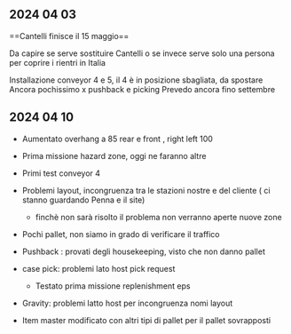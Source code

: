 ## 2024 04 03
==Cantelli finisce il 15 maggio==

Da capire se serve sostituire Cantelli o se invece serve solo una persona per coprire i rientri in Italia

Installazione conveyor 4 e 5, il 4 è in posizione sbagliata, da spostare
Ancora pochissimo x pushback e picking
Prevedo ancora fino settembre


## 2024 04 10
- Aumentato overhang a 85 rear e front , right left 100 

- Prima missione hazard zone, oggi ne faranno altre
- Primi test conveyor 4

- Problemi layout, incongruenza tra le stazioni nostre e del cliente ( ci stanno guardando Penna e il site)
	 - finchè non sarà risolto il problema non verranno aperte nuove zone
- Pochi pallet,  non  siamo in grado di verificare il traffico

- Pushback : provati degli housekeeping, visto che non danno pallet
- case pick: problemi lato host pick request
	- Testato prima missione replenishment eps

- Gravity: problemi latto host per incongruenza nomi layout
- Item master modificato con altri tipi di pallet per il pallet sovrapposti





